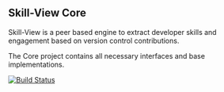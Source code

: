 ## Skill-View Core

Skill-View is a peer based engine to extract developer skills and engagement based on version control contributions.

The Core project contains all necessary interfaces and base implementations.

[![Build Status](https://travis-ci.org/sebastian-janisch/skill-view-core.svg?branch=master)](https://travis-ci.org/sebastian-janisch/skill-view-core)
